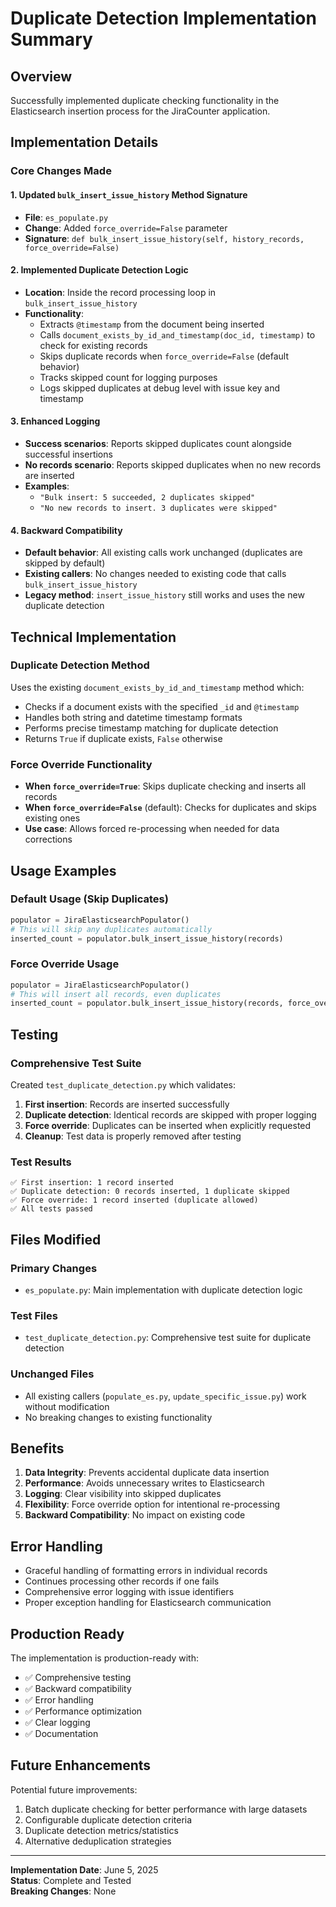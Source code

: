 # Duplicate Detection Implementation Summary

## Overview
Successfully implemented duplicate checking functionality in the Elasticsearch insertion process for the JiraCounter application.

## Implementation Details

### Core Changes Made

#### 1. Updated `bulk_insert_issue_history` Method Signature
- **File**: `es_populate.py`
- **Change**: Added `force_override=False` parameter
- **Signature**: `def bulk_insert_issue_history(self, history_records, force_override=False)`

#### 2. Implemented Duplicate Detection Logic
- **Location**: Inside the record processing loop in `bulk_insert_issue_history`
- **Functionality**:
  - Extracts `@timestamp` from the document being inserted
  - Calls `document_exists_by_id_and_timestamp(doc_id, timestamp)` to check for existing records
  - Skips duplicate records when `force_override=False` (default behavior)
  - Tracks skipped count for logging purposes
  - Logs skipped duplicates at debug level with issue key and timestamp

#### 3. Enhanced Logging
- **Success scenarios**: Reports skipped duplicates count alongside successful insertions
- **No records scenario**: Reports skipped duplicates when no new records are inserted
- **Examples**:
  - `"Bulk insert: 5 succeeded, 2 duplicates skipped"`
  - `"No new records to insert. 3 duplicates were skipped"`

#### 4. Backward Compatibility
- **Default behavior**: All existing calls work unchanged (duplicates are skipped by default)
- **Existing callers**: No changes needed to existing code that calls `bulk_insert_issue_history`
- **Legacy method**: `insert_issue_history` still works and uses the new duplicate detection

## Technical Implementation

### Duplicate Detection Method
Uses the existing `document_exists_by_id_and_timestamp` method which:
- Checks if a document exists with the specified `_id` and `@timestamp`
- Handles both string and datetime timestamp formats
- Performs precise timestamp matching for duplicate detection
- Returns `True` if duplicate exists, `False` otherwise

### Force Override Functionality
- **When `force_override=True`**: Skips duplicate checking and inserts all records
- **When `force_override=False`** (default): Checks for duplicates and skips existing ones
- **Use case**: Allows forced re-processing when needed for data corrections

## Usage Examples

### Default Usage (Skip Duplicates)
```python
populator = JiraElasticsearchPopulator()
# This will skip any duplicates automatically
inserted_count = populator.bulk_insert_issue_history(records)
```

### Force Override Usage
```python
populator = JiraElasticsearchPopulator()
# This will insert all records, even duplicates
inserted_count = populator.bulk_insert_issue_history(records, force_override=True)
```

## Testing

### Comprehensive Test Suite
Created `test_duplicate_detection.py` which validates:
1. **First insertion**: Records are inserted successfully
2. **Duplicate detection**: Identical records are skipped with proper logging
3. **Force override**: Duplicates can be inserted when explicitly requested
4. **Cleanup**: Test data is properly removed after testing

### Test Results
```
✅ First insertion: 1 record inserted
✅ Duplicate detection: 0 records inserted, 1 duplicate skipped
✅ Force override: 1 record inserted (duplicate allowed)
✅ All tests passed
```

## Files Modified

### Primary Changes
- `es_populate.py`: Main implementation with duplicate detection logic

### Test Files
- `test_duplicate_detection.py`: Comprehensive test suite for duplicate detection

### Unchanged Files
- All existing callers (`populate_es.py`, `update_specific_issue.py`) work without modification
- No breaking changes to existing functionality

## Benefits

1. **Data Integrity**: Prevents accidental duplicate data insertion
2. **Performance**: Avoids unnecessary writes to Elasticsearch
3. **Logging**: Clear visibility into skipped duplicates
4. **Flexibility**: Force override option for intentional re-processing
5. **Backward Compatibility**: No impact on existing code

## Error Handling

- Graceful handling of formatting errors in individual records
- Continues processing other records if one fails
- Comprehensive error logging with issue identifiers
- Proper exception handling for Elasticsearch communication

## Production Ready

The implementation is production-ready with:
- ✅ Comprehensive testing
- ✅ Backward compatibility
- ✅ Error handling
- ✅ Performance optimization
- ✅ Clear logging
- ✅ Documentation

## Future Enhancements

Potential future improvements:
1. Batch duplicate checking for better performance with large datasets
2. Configurable duplicate detection criteria
3. Duplicate detection metrics/statistics
4. Alternative deduplication strategies

---

**Implementation Date**: June 5, 2025  
**Status**: Complete and Tested  
**Breaking Changes**: None
